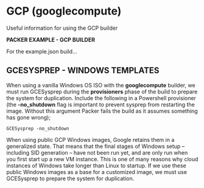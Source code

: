 # GCP (googlecompute)
Useful information for using the GCP builder

**PACKER EXAMPLE - GCP BUILDER**

For the example.json build...

## GCESYSPREP - WINDOWS TEMPLATES

When using a vanilla Windows OS ISO with the **googlecompute** builder, we must run GCESysprep during the **provisioners** phase of the build to prepare the system for duplication. Include the following in a Powershell provisioner (the **-no_shutdown** flag is important to prevent sysprep from restarting the image. Without this argument Packer fails the build as it assumes something has gone wrong);

```
GCESysprep -no_shutdown
```
When using public GCP Windows images, Google retains them in a generalized state. That means that the final stages of Windows setup – including SID generation – have not been run yet, and are only run when you first start up a new VM instance. This is one of many reasons why cloud instances of Windows take longer than Linux to startup. If we use these public Windows images as a base for a customized image, we must use GCESysprep to prepare the system for duplication.